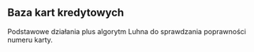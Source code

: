 ## Baza kart kredytowych
Podstawowe działania plus algorytm Luhna do sprawdzania poprawności numeru karty. 
